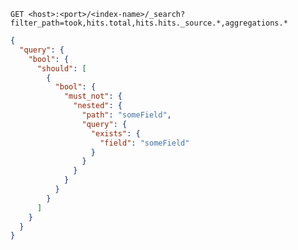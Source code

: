 `GET <host>:<port>/<index-name>/_search?filter_path=took,hits.total,hits.hits._source.*,aggregations.*`
```json
{
  "query": {
    "bool": {
      "should": [
        {
          "bool": {
            "must_not": {
              "nested": {
                "path": "someField",
                "query": {
                  "exists": {
                    "field": "someField"
                  }
                }
              }
            }
          }
        }
      ]
    }
  }
}
```
